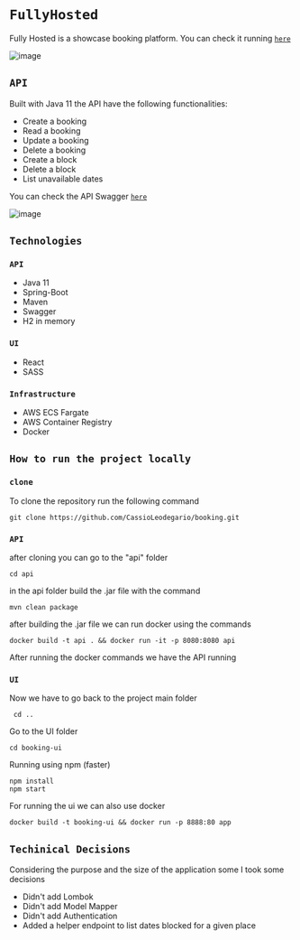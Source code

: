 # `FullyHosted`
Fully Hosted is a showcase booking platform.
You can check it running [`here`](http://fullybooked-lb-226867597.us-east-2.elb.amazonaws.com/)

![image](https://user-images.githubusercontent.com/13815416/235527806-6bfd8529-c1ad-4567-9117-ba146496b104.png)

## `API`

Built with Java 11 the API have the following functionalities:
- Create a booking
- Read a booking
- Update a booking
- Delete a booking
- Create a block
- Delete a block
- List unavailable dates

You can check the API Swagger [`here`](http://booking-api-lb-1790693286.us-east-2.elb.amazonaws.com/swagger-ui/index.html#)

![image](https://user-images.githubusercontent.com/13815416/235527476-df01ae02-aca6-4d76-a585-72ba5291fd8d.png)


## `Technologies`

### `API`
- Java 11
- Spring-Boot
- Maven
- Swagger
- H2 in memory

### `UI`
- React
- SASS

### `Infrastructure`
- AWS ECS Fargate
- AWS Container Registry
- Docker

## `How to run the project locally`

### `clone`

To clone the repository run the following command

    git clone https://github.com/CassioLeodegario/booking.git

### `API`

after cloning you can go to the "api" folder

```
cd api
```

in the api folder build the .jar file with the command

```
mvn clean package
```

after building the .jar file we can run docker using the commands

```
docker build -t api . && docker run -it -p 8080:8080 api

```

After running the docker commands we have the API running

### `UI`

Now we have to go back to the project main folder

```
 cd ..
```

Go to the UI folder

```
cd booking-ui
```

Running using npm (faster)

```
npm install
npm start
```

For running the ui we can also use docker

```
docker build -t booking-ui && docker run -p 8888:80 app 
```

## `Techinical Decisions`
Considering the purpose and the size of the application some I took some decisions
- Didn't add Lombok 
- Didn't add Model Mapper
- Didn't add Authentication
- Added a helper endpoint to list dates blocked for a given place
